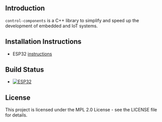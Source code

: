 ## Introduction

`control-components` is a C++ library to simplify and speed up the development of embedded and IoT systems.

## Installation Instructions

- ESP32 [instructions](docs/install/esp32.md)

## Build Status

- [![ESP32](https://github.com/open-control-systems/esp-components/actions/workflows/esp32.yml/badge.svg)](https://github.com/open-control-systems/esp-components/actions/workflows/esp32.yml)

## License

This project is licensed under the MPL 2.0 License - see the LICENSE file for details.
